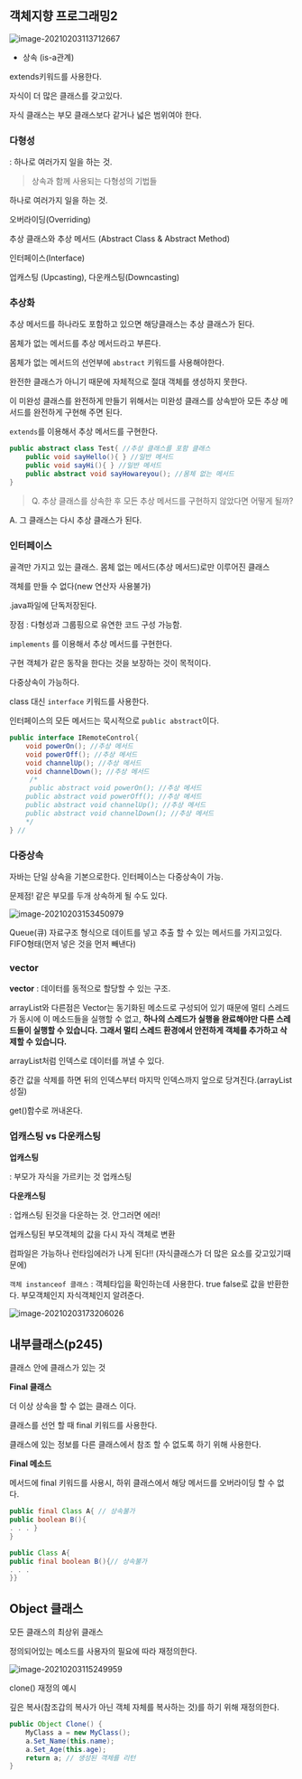 ## 객체지향 프로그래밍2

![image-20210203113712667](md-images/image-20210203113712667.png)

- 상속 (is-a관계)

extends키워드를 사용한다.

자식이 더 많은 클래스를 갖고있다.

자식 클래스는 부모 클래스보다 같거나 넓은 범위여야 한다.



### 다형성

: 하나로 여러가지 일을 하는 것.

> 상속과 함께 사용되는 다형성의 기법들

하나로 여러가지 일을 하는 것.

오버라이딩(Overriding)

추상 클래스와 추상 메서드 (Abstract Class & Abstract Method)

인터페이스(Interface) 

업캐스팅 (Upcasting), 다운캐스팅(Downcasting)



### 추상화

추상 메서드를 하나라도 포함하고 있으면 해당클래스는 추상 클래스가 된다.

몸체가 없는 메서드를 추상 메서드라고 부른다.

몸체가 없는 메서드의 선언부에 `abstract` 키워드를 사용해야한다.

완전한 클래스가 아니기 때문에 자체적으로 절대 객체를 생성하지 못한다.

이 미완성 클래스를 완전하게 만들기 위해서는 미완성 클래스를 상속받아 모든 추상 메서드를 완전하게 구현해 주면 된다.

`extends`를 이용해서 추상 메서드를 구현한다.

```java
public abstract class Test{ //추상 클래스를 포함 클래스
    public void sayHello(){ } //일반 메서드
    public void sayHi(){ } //일반 메서드
    public abstract void sayHowareyou(); //몸체 없는 메서드
}

```



> Q. 추상 클래스를 상속한 후 모든 추상 메서드를 구현하지 않았다면 어떻게 될까?

A. 그 클래스는 다시 추상 클래스가 된다.



### 인터페이스

골격만 가지고 있는 클래스. 몸체 없는 메서드(추상 메서드)로만 이루어진 클래스

객체를 만들 수 없다(new 연산자 사용불가)

.java파일에 단독저장된다.

장점 : 다형성과 그룹핑으로 유연한 코드 구성 가능함.

`implements` 를 이용해서 추상 메서드를 구현한다.

구현 객체가 같은 동작을 한다는 것을 보장하는 것이 목적이다. 

다중상속이 가능하다. 

class 대신 `interface` 키워드를 사용한다.

인터페이스의 모든 메서드는 묵시적으로 `public abstract`이다.

```java
public interface IRemoteControl{
    void powerOn(); //추상 메서드
    void powerOff(); //추상 메서드
    void channelUp(); //추상 메서드
    void channelDown(); //추상 메서드
     /*
     public abstract void powerOn(); //추상 메서드
    public abstract void powerOff(); //추상 메서드
    public abstract void channelUp(); //추상 메서드
    public abstract void channelDown(); //추상 메서드
    */
} //
```





### 다중상속

자바는 단일 상속을 기본으로한다. 인터페이스는 다중상속이 가능.

문제점! 같은 부모를 두개 상속하게 될 수도 있다.

![image-20210203153450979](md-images/image-20210203153450979.png)



Queue(큐) 자료구조 형식으로 데이트를 넣고 추출 할 수 있는 메서드를 가지고있다. FIFO형태(먼저 넣은 것을 먼저 빼낸다)



### vector

**vector** : 데이터를 동적으로 할당할 수 있는 구조.

arrayList와 다른점은 Vector는 동기화된 메소드로 구성되어 있기 때문에 멀티 스레드가 동시에 이 메소드들을 실행할 수 없고, **하나의 스레드가 실행을 완료해야만 다른 스레드들이 실행할 수 있습니다.** **그래서 멀티 스레드 환경에서 안전하게 객체를 추가하고 삭제할 수 있습니다.** 

arrayList처럼 인덱스로 데이터를 꺼낼 수 있다. 

중간 값을 삭제를 하면 뒤의 인덱스부터 마지막 인덱스까지 앞으로 당겨진다.(arrayList성질)

get()함수로 꺼내온다.



### 업캐스팅 vs 다운캐스팅

**업캐스팅**

: 부모가 자식을 가르키는 것 업캐스팅



**다운캐스팅** 

: 업캐스팅 된것을 다운하는 것. 안그러면 에러!

업캐스팅된 부모객체의 값을 다시 자식 객체로 변환

컴파일은 가능하나 런타임에러가 나게 된다!! (자식클래스가 더 많은 요소를 갖고있기때문에)

`객체 instanceof 클래스` : 객체타입을 확인하는데 사용한다. true false로 값을 반환한다. 부모객체인지 자식객체인지 알려준다.

![image-20210203173206026](md-images/image-20210203173206026.png)







## 내부클래스(p245)

클래스 안에 클래스가 있는 것



**Final 클래스**

더 이상 상속을 할 수 없는 클래스 이다.

클래스를 선언 할 때 final 키워드를 사용한다.

클래스에 있는 정보를 다른 클래스에서 참조 할 수 없도록 하기 위해 사용한다.



**Final 메소드**

메서드에 final 키워드를 사용시, 하위 클래스에서 해당 메서드를 오버라이딩 할 수 없 다. 

```java
public final Class A{ // 상속불가
public boolean B(){
. . . }
}

public Class A{ 
public final boolean B(){// 상속불가
. . .
}}

```







## Object 클래스

모든 클래스의 최상위 클래스 

정의되어있는 메소드를 사용자의 필요에 따라 재정의한다.

![image-20210203115249959](md-images/image-20210203115249959.png)

clone() 재정의 예시

깊은 복사(참조갑의 복사가 아닌 객체 자체를 복사하는 것)를 하기 위해 재정의한다.

```java
public Object Clone() {
    MyClass a = new MyClass();
    a.Set_Name(this.name);
    a.Set_Age(this.age);
    return a; // 생성된 객체를 리턴
}
```









